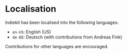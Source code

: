 # Localisation

Indiekit has been localised into the following languages:

* `en-US`: English (US)
* `de-DE`: Deutsch (with contributions from Andreas Fink)

Contributions for other languages are encouraged.
